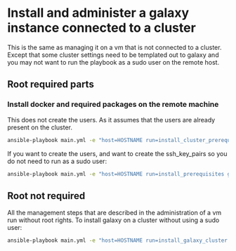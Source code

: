 # Install and administer a galaxy instance connected to a cluster

This is the same as managing it on a vm that is not connected to a cluster. Except that some cluster settings need to be templated out to galaxy and you may not want to run the playbook as a sudo user on the remote host.

## Root required parts
### Install docker and required packages on the remote machine
This does not create the users. As it assumes that the users are already present on the cluster.
```bash
ansible-playbook main.yml -e "host=HOSTNAME run=install_cluster_prerequisites"   
```
If you want to create the users, and want to create the ssh_key_pairs so you do not need to run as a sudo user:
```bash
ansible-playbook main.yml -e "host=HOSTNAME run=install_prerequisites galaxy_docker_create_user_ssh_keys=True"   
```

## Root not required
All the management steps that are described in the administration of a vm run without root rights.
To install galaxy on a cluster without using a sudo user:
```bash
ansible-playbook main.yml -e "host=HOSTNAME run=install_galaxy_cluster galaxy_docker_run_privileged=False"   
```
